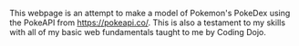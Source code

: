 This webpage is an attempt to make a model of Pokemon's PokeDex using the PokeAPI from https://pokeapi.co/. This is also a testament to my skills with all of my basic web fundamentals taught to me by Coding Dojo. 